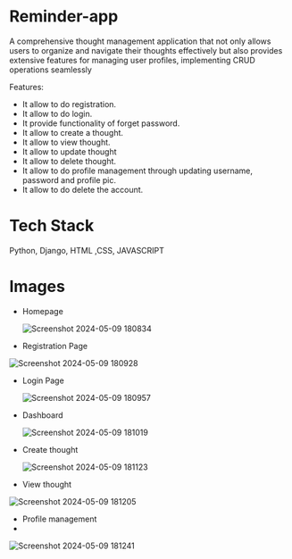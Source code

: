 # Reminder-app
A comprehensive thought management application that not only allows users to organize and navigate their thoughts effectively but also provides extensive features for managing user profiles, implementing CRUD operations seamlessly

Features:
 - It allow to do registration.
 - It allow to do login.
 - It provide functionality of forget password.
 - It allow to create a thought.
 - It allow to view thought.
 - It allow to update  thought
 - It allow to delete thought.
 - It allow to do profile management through updating username, password and profile pic.
 - It allow to do delete the account.

  Tech Stack
   ==========

   Python, Django, HTML ,CSS, JAVASCRIPT

   Images
   ========== 
 - Homepage
     
   ![Screenshot 2024-05-09 180834](https://github.com/dhimanreshu/Reminder-app/assets/106768404/5b3daad9-1686-4afe-bff2-8aee9b7f9b6e.png)

  - Registration Page

   ![Screenshot 2024-05-09 180928](https://github.com/dhimanreshu/Reminder-app/assets/106768404/9020b9ee-0d29-48af-9248-ec60ccb935ad.png)

 - Login Page

   ![Screenshot 2024-05-09 180957](https://github.com/dhimanreshu/Reminder-app/assets/106768404/8000b6e4-c201-4907-9930-96c745c34fd2.png)

 - Dashboard

   ![Screenshot 2024-05-09 181019](https://github.com/dhimanreshu/Reminder-app/assets/106768404/0440c6bc-5f1b-412c-9ab2-29c16a256dc5.png)

 - Create thought

   ![Screenshot 2024-05-09 181123](https://github.com/dhimanreshu/Reminder-app/assets/106768404/5bbb8a87-6fe1-4e1f-a040-1822f9ce9be3.png)

 - View thought

    
  ![Screenshot 2024-05-09 181205](https://github.com/dhimanreshu/Reminder-app/assets/106768404/267516d9-9a92-4c28-adc7-fbde3e4accb5.png)


 - Profile management
 - 
  ![Screenshot 2024-05-09 181241](https://github.com/dhimanreshu/Reminder-app/assets/106768404/14ca0ade-af6b-4dd8-8f22-d49510179d17.png)


    

